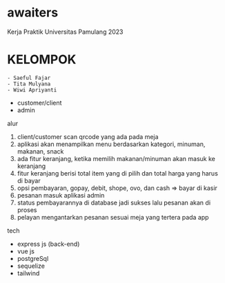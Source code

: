 # awaiters
Kerja Praktik Universitas Pamulang 2023


# KELOMPOK
    - Saeful Fajar
    - Tita Mulyana
    - Wiwi Apriyanti



- customer/client
- admin

alur
1. client/customer scan qrcode yang ada pada meja
2. aplikasi akan menampilkan menu berdasarkan kategori, minuman, makanan, snack
3. ada fitur keranjang, ketika memilih makanan/minuman akan masuk ke keranjang
4. fitur keranjang berisi total item yang di pilih dan total harga yang harus di bayar
5. opsi pembayaran, gopay, debit, shope, ovo, dan cash => bayar di kasir
6. pesanan masuk aplikasi admin
7. status pembayarannya di database jadi sukses lalu pesanan akan di proses
8. pelayan mengantarkan pesanan sesuai meja yang tertera pada app


tech 
* express js (back-end)
* vue js
* postgreSql
* sequelize
* tailwind
